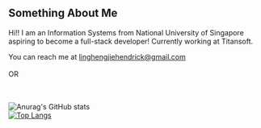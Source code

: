 ## Something About Me
Hi!! I am an Information Systems from National University of Singapore aspiring to become a full-stack developer!
Currently working at Titansoft.

You can reach me at linghengjiehendrick@gmail.com 
<br>
<br>
OR
<br>
<br>
<a href="https://www.linkedin.com/in/henrickling/" target="blank"><img align="center" src="https://img.shields.io/badge/LinkedIn-0077B5?style=for-the-badge&logo=linkedin&logoColor=white" alt="" /></a>
<br>
<br>

![Anurag's GitHub stats](https://github-readme-stats.vercel.app/api?username=henchicky&count_private=true&show_icons=true&theme=radical)
<br>
[![Top Langs](https://github-readme-stats.vercel.app/api/top-langs/?username=henchicky&layout=compact&theme=radical)](https://github.com/anuraghazra/github-readme-stats)

